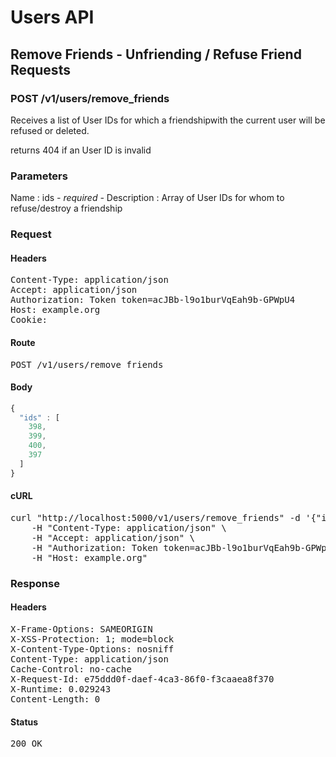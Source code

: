 # Users API

## Remove Friends - Unfriending / Refuse Friend Requests

### POST /v1/users/remove_friends

Receives a list of User IDs for which a friendshipwith the current user will be refused or deleted.

returns 404 if an User ID is invalid

### Parameters

Name : ids *- required -*
Description : Array of User IDs for whom to refuse/destroy a friendship

### Request

#### Headers

<pre>Content-Type: application/json
Accept: application/json
Authorization: Token token=acJBb-l9o1burVqEah9b-GPWpU4
Host: example.org
Cookie: </pre>

#### Route

<pre>POST /v1/users/remove_friends</pre>

#### Body
```javascript
{
  "ids" : [
    398,
    399,
    400,
    397
  ]
}
```


#### cURL

<pre class="request">curl &quot;http://localhost:5000/v1/users/remove_friends&quot; -d &#39;{&quot;ids&quot;:[398,399,400,397]}&#39; -X POST \
	-H &quot;Content-Type: application/json&quot; \
	-H &quot;Accept: application/json&quot; \
	-H &quot;Authorization: Token token=acJBb-l9o1burVqEah9b-GPWpU4&quot; \
	-H &quot;Host: example.org&quot;</pre>

### Response

#### Headers

<pre>X-Frame-Options: SAMEORIGIN
X-XSS-Protection: 1; mode=block
X-Content-Type-Options: nosniff
Content-Type: application/json
Cache-Control: no-cache
X-Request-Id: e75ddd0f-daef-4ca3-86f0-f3caaea8f370
X-Runtime: 0.029243
Content-Length: 0</pre>

#### Status

<pre>200 OK</pre>

